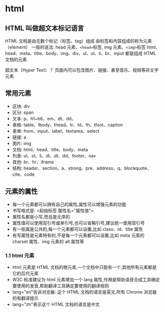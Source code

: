 # html

## HTML 叫做超文本标记语言

HTML 文档是由无数个标记（标签、tag）组成
由标签和内容组成的称为元素（element）
一般的说法: head 元素、`<head>`标签, img 元素、`<img>`标签
html、head、meta、title、body、img、div、ul、ol、li、br、input 都是组成 HTML 文档的元素

超文本（Hyper Text）？
页面内可以包含图片、链接、甚至音乐、视频等非文字元素

## 常用元素

- 区块: div
- 区分: span
- 文本: p、h1~h6、em、dt、dd、
- 表格: table、tbody、thead、tr、td、th、tfoot、caption
- 表单: from、input、label、textarea、select
- 链接: a
- 图片: img
- 文档: html、head、title、body、meta
- 列表: ul、ol、li、dl、dt、dd、footer、nav
- 其他: br、hr、iframe
- 结构: header、section、a、strong、pre、address、q、blockquote、cite、code

## 元素的属性

- 每一个元素都可以拥有自己的属性,属性可以增强元素的功能
- 书写格式是: <起始标签 属性名="属性值">
- 属性名都是小写,而且是无序的
- 属性值可以使用双引号或单引号,也可以省略引号,建议统一使用双引号
- 有一些属是公共的,每一个元素都可以设置,比如 class、id、title 属性
- 有写属性是元素特有的,不是每一个元素都可以设置,比如 meta 元素的 charset 属性、img 元素的 alt 属性等

### 1.1 html 元素

- html 元素是 HTML 文档的根元素,一个文档中只能有一个,其他所有元素都是它的后代元素
- W3C 标准建议为 html 元素增加一个 lang 属性,作用是帮助语音合成工具确定要使用的发音,帮助翻译工具确定要使用的翻译规则
- lang="en"告诉浏览器: 这个 HTML 文档的语言是英文,所有 Chrome 浏览器的有翻译提示
- lang="zh"表示这个 HTML 文档的语言是中文
